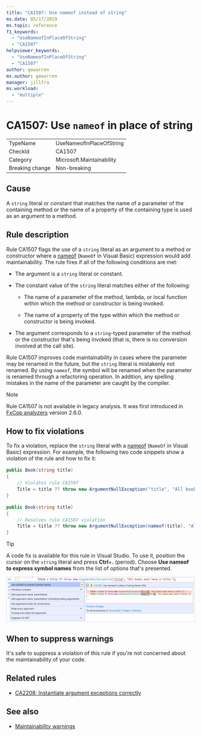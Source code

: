 ```yaml
---
title: "CA1507: Use nameof instead of string"
ms.date: 05/17/2019
ms.topic: reference
f1_keywords:
  - "UseNameofInPlaceOfString"
  - "CA1507"
helpviewer_keywords:
  - "UseNameofInPlaceOfString"
  - "CA1507"
author: gewarren
ms.author: gewarren
manager: jillfra
ms.workload:
  - "multiple"
---
```

# CA1507: Use `nameof` in place of string

|||
|-|-|
|TypeName|UseNameofInPlaceOfString|
|CheckId|CA1507|
|Category|Microsoft.Maintainability|
|Breaking change|Non-breaking|

## Cause

A `string` literal or constant that matches the name of a parameter of the containing method or the name of a property of the containing type is used as an argument to a method.

## Rule description

Rule CA1507 flags the use of a `string` literal as an argument to a method or constructor where a [nameof](/dotnet/csharp/language-reference/keywords/nameof) (`NameOf` in Visual Basic) expression would add maintainability. The rule fires if all of the following conditions are met:

- The argument is a `string` literal or constant.

- The constant value of the `string` literal matches either of the following:

  - The name of a parameter of the method, lambda, or local function within which the method or constructor is being invoked.

  - The name of a property of the type within which the method or constructor is being invoked.

- The argument corresponds to a `string`-typed parameter of the method or the constructor that's being invoked (that is, there is no conversion involved at the call site).

Rule CA1507 improves code maintainability in cases where the parameter may be renamed in the future, but the `string` literal is mistakenly not renamed. By using `nameof`, the symbol will be renamed when the parameter is renamed through a refactoring operation. In addition, any spelling mistakes in the name of the parameter are caught by the compiler.

> [!NOTE]
> Rule CA1507 is not available in legacy analysis. It was first introduced in [FxCop analyzers](https://www.nuget.org/packages/Microsoft.CodeAnalysis.FxCopAnalyzers) version 2.6.0.

## How to fix violations

To fix a violation, replace the `string` literal with a [nameof](/dotnet/csharp/language-reference/keywords/nameof) (`NameOf` in Visual Basic) expression. For example, the following two code snippets show a violation of the rule and how to fix it:

```csharp
public Book(string title)
{
    // Violates rule CA1507
    Title = title ?? throw new ArgumentNullException("title", "All books must have a title.");
}
```

```csharp
public Book(string title)
{
    // Resolves rule CA1507 violation
    Title = title ?? throw new ArgumentNullException(nameof(title), "All books must have a title.");
}
```

> [!TIP]
> A code fix is available for this rule in Visual Studio. To use it, position the cursor on the `string` literal and press **Ctrl**+**.** (period). Choose **Use nameof to express symbol names** from the list of options that's presented.
>
> ![Code fix for CA1507 - use nameof to express symbol names](media/ca1507-code-fix.PNG)

## When to suppress warnings

It's safe to suppress a violation of this rule if you're not concerned about the maintainability of your code.

## Related rules

- [CA2208: Instantiate argument exceptions correctly](ca2208-instantiate-argument-exceptions-correctly.md)

## See also

- [Maintainability warnings](../code-quality/maintainability-warnings.md)
